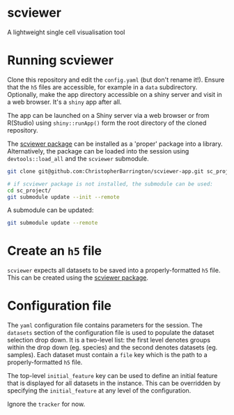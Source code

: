 # scviewer

A lightweight single cell visualisation tool


# Running scviewer

Clone this repository and edit the `config.yaml` (but don't rename it!). Ensure that the `h5` files are accessible, for example in a `data` subdirectory. Optionally, make the app directory accessible on a shiny server and visit in a web browser. It's a `shiny` app after all.

The app can be launched on a Shiny server via a web browser or from R(Studio) using `shiny::runApp()` form the root directory of the cloned repository.

The [scviewer package](https://github.com/ChristopherBarrington/scviewer) can be installed as a 'proper' package into a library. Alternatively, the package can be loaded into the session using `devtools::load_all` and the `scviewer` submodule.

```bash
git clone git@github.com:ChristopherBarrington/scviewer-app.git sc_project

# if scviewer package is not installed, the submodule can be used:
cd sc_project/
git submodule update --init --remote
```

A submodule can be updated:

```bash
git submodule update --remote
```

# Create an `h5` file

`scviewer` expects all datasets to be saved into a properly-formatted `h5` file. This can be created using the [scviewer package](https://github.com/ChristopherBarrington/scviewer).


# Configuration file

The `yaml` configuration file contains parameters for the session. The `datasets` section of the configuration file is used to populate the dataset selection drop down. It is a two-level list: the first level denotes groups within the drop down (eg. species) and the second denotes datasets (eg. samples). Each dataset must contain a `file` key which is the path to a properly-formatted `h5` file.

The top-level `initial_feature` key can be used to define an initial feature that is displayed for all datasets in the instance. This can be overridden by specifying the `initial_feature` at any level of the configuration.

Ignore the `tracker` for now.
